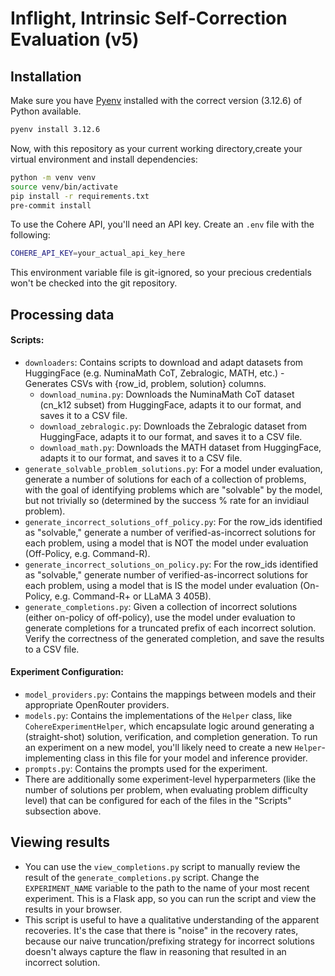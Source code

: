 # Inflight, Intrinsic Self-Correction Evaluation (v5)

## Installation

Make sure you have [Pyenv](https://github.com/pyenv/pyenv?tab=readme-ov-file#installation) installed with the correct version (3.12.6) of Python available.
```bash
pyenv install 3.12.6
```

Now, with this repository as your current working directory,create your virtual environment and install dependencies:
```bash
python -m venv venv
source venv/bin/activate
pip install -r requirements.txt
pre-commit install
```

To use the Cohere API, you'll need an API key. Create an `.env` file with the following:
```bash
COHERE_API_KEY=your_actual_api_key_here
```
This environment variable file is git-ignored, so your precious credentials won't be checked into the git repository.

## Processing data
#### Scripts:
- `downloaders`: Contains scripts to download and adapt datasets from HuggingFace (e.g. NuminaMath CoT, Zebralogic, MATH, etc.) - Generates CSVs with {row_id, problem, solution} columns.
    - `download_numina.py`: Downloads the NuminaMath CoT dataset (cn_k12 subset) from HuggingFace, adapts it to our format, and saves it to a CSV file.
    - `download_zebralogic.py`: Downloads the Zebralogic dataset from HuggingFace, adapts it to our format, and saves it to a CSV file.
    - `download_math.py`: Downloads the MATH dataset from HuggingFace, adapts it to our format, and saves it to a CSV file.
- `generate_solvable_problem_solutions.py`: For a model under evaluation, generate a number of solutions for each of a collection of problems, with the goal of identifying problems which are "solvable" by the model, but not trivially so (determined by the success % rate for an invidiaul problem). 
- `generate_incorrect_solutions_off_policy.py`: For the row_ids identified as "solvable," generate a number of verified-as-incorrect solutions for each problem, using a model that is NOT the model under evaluation (Off-Policy, e.g. Command-R).
- `generate_incorrect_solutions_on_policy.py`: For the row_ids identified as "solvable," generate number of verified-as-incorrect solutions for each problem, using a model that is IS the model under evaluation (On-Policy, e.g. Command-R+ or LLaMA 3 405B).
- `generate_completions.py`: Given a collection of incorrect solutions (either on-policy of off-policy), use the model under evaluation to generate completions for a truncated prefix of each incorrect solution. Verify the correctness of the generated completion, and save the results to a CSV file.
#### Experiment Configuration:
- `model_providers.py`: Contains the mappings between models and their appropriate OpenRouter providers.
- `models.py`: Contains the implementations of the `Helper` class, like `CohereExperimentHelper`, which encapsulate logic around generating a (straight-shot) solution, verification, and completion generation. To run an experiment on a new model, you'll likely need to create a new `Helper`-implementing class in this file for your model and inference provider.
- `prompts.py`: Contains the prompts used for the experiment.
- There are additionally some experiment-level hyperparmeters (like the number of solutions per problem, when evaluating problem difficulty level) that can be configured for each of the files in the "Scripts" subsection above.

## Viewing results
- You can use the `view_completions.py` script to manually review the result of the `generate_completions.py` script. Change the `EXPERIMENT_NAME` variable to the path to the name of your most recent experiment. This is a Flask app, so you can run the script and view the results in your browser.
- This script is useful to have a qualitative understanding of the apparent recoveries. It's the case that there is "noise" in the recovery rates, because our naive truncation/prefixing strategy for incorrect solutions doesn't always capture the flaw in reasoning that resulted in an incorrect solution.